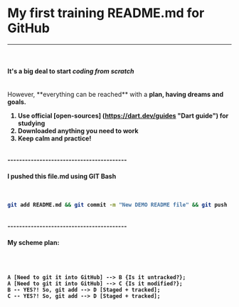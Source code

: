 # My first training README.md for GitHub
----------------------------------------
<br>

#### It's a big deal to start *coding from scratch*
<br>
 However, **everything can be reached** with a <b>plan<b>, having <b>dreams and goals<b>.
<br>

1. Use official [open-sources] (https://dart.dev/guides "Dart guide") for studying
2. Downloaded anything you need to work
3. Keep calm and practice!
<br>
-----------------------------------------
<br>

#### I pushed this file.md using GIT Bash
<br>

```bash
git add README.md && git commit -m "New DEMO README file" && git push

```
<br>
-----------------------------------------

#### My scheme plan:
<br>

```flowchart TD;

A [Need to git it into GitHub] --> B {Is it untracked?};
A [Need to git it into GitHub] --> C {Is it modified?};
B -- YES?! So, git add --> D [Staged + tracked];
C -- YES?! So, git add --> D [Staged + tracked];

```
